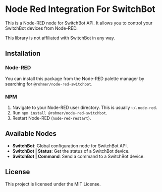 # Node Red Integration For SwitchBot

This is a Node-RED node for SwitchBot API. It allows you to control your SwitchBot devices from Node-RED.

This library is not affiliated with SwitchBot in any way.

## Installation

### Node-RED

You can install this package from the Node-RED palette manager by searching for `@rohmer/node-red-switchbot`.

### NPM

1. Navigate to your Node-RED user directory. This is usually `~/.node-red`.
2. Run `npm install @rohmer/node-red-switchbot`.
3. Restart Node-RED (`node-red-restart`).

## Available Nodes

- **SwitchBot**: Global configuration node for SwitchBot API.
- **SwitchBot | Status**: Get the status of a SwitchBot device.
- **SwitchBot | Command**: Send a command to a SwitchBot device.

## License
This project is licensed under the MIT License.
